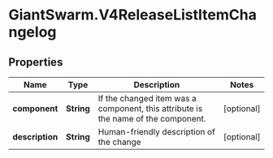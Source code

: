 # GiantSwarm.V4ReleaseListItemChangelog

## Properties

Name | Type | Description | Notes
------------ | ------------- | ------------- | -------------
**component** | **String** | If the changed item was a component, this attribute is the name of the component.  | [optional] 
**description** | **String** | Human-friendly description of the change | [optional] 


